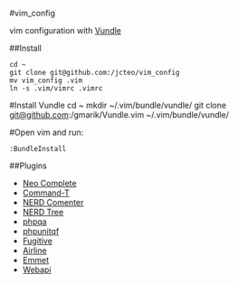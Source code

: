 #vim_config

vim configuration with [Vundle](https://github.com/gmarik/Vundle.vim)

##Install

	cd ~
	git clone git@github.com:/jcteo/vim_config
	mv vim_config .vim
	ln -s .vim/vimrc .vimrc
	
#Install Vundle
	cd ~
	mkdir ~/.vim/bundle/vundle/
	git clone git@github.com:/gmarik/Vundle.vim ~/.vim/bundle/vundle/

#Open vim and run:

	:BundleInstall

##Plugins

*	[Neo Complete](http://github.com/Shougo/neocomplete.vim)
*	[Command-T](http://github.com/wincent/Command-T)
*	[NERD Comenter](http://github.com/scrooloose/nerdcommenter)
*	[NERD Tree](http://github.com/scrooloose/nerdtree)
*	[phpqa](http://github.com/joonty/vim-phpqa)
*	[phpunitqf](http://github.com/joonty/vim-phpunitqf)
*	[Fugitive](http://github.com/tpope/vim-fugitive)
*	[Airline](http://github.com/bling/vim-airline)
*	[Emmet](http://github.com/mattn/emmet-vim)
*	[Webapi](http://github.com/mattn/webapi-vim)

